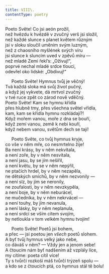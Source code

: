 ```yaml
---
title: VIII\.
contentType: poetry
---
```


<section>

Poeto Světe! Co jsi aeón prožil,  
než hvězdu k hvězdě v zvučný verš jsi složil,  
než každé slunce s planet květem různým  
jsi v sloku sloučil uměním svým luzným,  
než z chaosního myšlének svých víru  
jsi slunce k sluncím uved v zpěvů míru —  
než mladé Zemi řekl’s: „Oživuj!“,  
poprvé nechal mladé srdce tlouci,  
odevřel oko lidské: „Obdivuj!“

</section>

<section>

     Poeto Světe! Hymnus tvůj je věčný!  
Tvá každá sloka má svůj život pučný,  
a když jej vykvete, dá mrtvol zvučný  
v tvé ruce zpět co zárod nově vděčný.  
Poeto Světe! Kam se hymnu křídla  
přes hlubně tmy, přes všechna světel vřídla,  
kam, kam se křídla hymnu rozkládají?!  
Když mořem vanou, moře z dna se bouří,  
když zemí vanou, země k nebi kouří,  
když nebem vanou, světům dech se tají!

</section>

<section>

     Poeto Světe, co tvůj hymnus kryje,  
co vše v něm mře, co nesmrtelno žije!  
Ba není krásy, by v něm nekvítala,  
a není zoře, by v něm nesvítala,  
a není jasu, by se jím nešířil,  
a není květu, by se v něm nepýřil,  
ne ptačích hrdel, by v něm nezapěla,  
ne dětských smíchů, by v něm nezvonily —  
a není slz, by jím se neronily,  
ne zoufalosti, by v něm nevzkypěla,  
a není boje, by v něm neburácel,  
ne mučedníka, by v něm nekrvácel —  
a není touhy, by jím nevanula,  
a není lásky, by v něm neplanula,  
a není srdcí se vším citem svojím,  
by netloukla v tom velkém hymnu tvojím!

</section>

<section>

     Poeto Světe! Poetů jsi bohem,  
a přec — jsi poetou jen _všech_ poetů slohem.  
A byť tvůj hymnus velký jako nebe,  
co dáváš v něm? — Vždy jen a jenom sebe!  
A čtoucím nám byť nadšením až vzplály líce,  
my cítíme: poeta cítil více!  
Ty s tvůrčí rozkoší máš tvůrčí trýzeň spolu —  
a kdo se z čtoucích ptá, co hymnus stál tě bolu!

</section>
